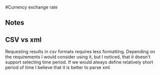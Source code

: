 #Currency exchange rate

## Notes
## CSV vs xml
Requesting results in csv formats requires less formatting. Depending on the requirements I would consider using it,
but I noticed, that it doesn't support selecting time period. If we would always define relatively short period
of time I believe that it is better to parse xml.